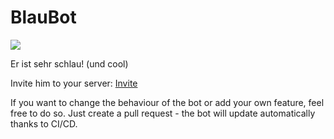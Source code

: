 # BlauBot

![](img/Discord_Vk6UUOMmbq.png)

Er ist sehr schlau! (und cool)

Invite him to your server: [Invite](https://discord.com/api/oauth2/authorize?client_id=738532931038871622&permissions=8&scope=applications.commands%20bot)

If you want to change the behaviour of the bot or add your own feature, feel free to do so. Just create a pull request - the bot will update automatically thanks to CI/CD.
